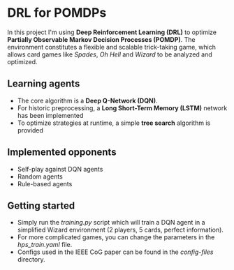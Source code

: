 # DRL for POMDPs
In this project I'm using **Deep Reinforcement Learning (DRL)** to optimize **Partially Observable Markov Decision Processes (POMDP)**. 
The environment constitutes a flexible and scalable trick-taking game, which allows card games like *Spades*, *Oh Hell* and *Wizard* to be analyzed and optimized.

## Learning agents
- The core algorithm is a **Deep Q-Network (DQN)**. 
- For historic preprocessing, a **Long Short-Term Memory (LSTM)** network has been implemented
- To optimize strategies at runtime, a simple **tree search** algorithm is provided

## Implemented opponents
- Self-play against DQN agents
- Random agents
- Rule-based agents

## Getting started
- Simply run the *training.py* script which will train a DQN agent in a simplified Wizard environment (2 players, 5 cards, perfect information).
- For more complicated games, you can change the parameters in the *hps_train.yaml* file. 
- Configs used in the IEEE CoG paper can be found in the *config-files* directory.
